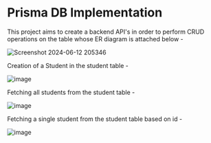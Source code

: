 
# Prisma DB Implementation

This project aims to create a backend API's in order to perform CRUD operations on the table whose ER diagram is attached below - 

![Screenshot 2024-06-12 205346](https://github.com/utkarsh-gupta17/prismaDB/assets/108295746/904b5fc4-e11b-4fc4-a8e5-818c61048927)

Creation of a Student in the student table - 

![image](https://github.com/utkarsh-gupta17/prismaDB/assets/108295746/4947b91a-e842-4d48-9b95-af36d096c12c)

Fetching all students from the student table - 

![image](https://github.com/utkarsh-gupta17/prismaDB/assets/108295746/8a58d4c3-551d-4b55-8a11-6a53a847e03d)

Fetching a single student from the student table based on id - 

![image](https://github.com/utkarsh-gupta17/prismaDB/assets/108295746/3f306ab3-b8ae-49a0-ac27-96153885c2b3)

